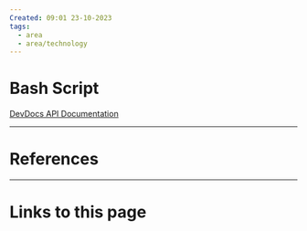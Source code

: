 ```yaml
---
Created: 09:01 23-10-2023
tags:
  - area
  - area/technology
---
```


# Bash Script
[DevDocs API Documentation](https://devdocs.io/)



--- 
# References



--- 
# Links to this page

